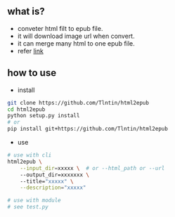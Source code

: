 ## what is?
- conveter html filt to epub file.
- it will download image url when convert.
- it can merge many html to one epub file.
- refer [link](https://gitee.com/alexi126/html2epub.git)

## how to use

- install
```bash
git clone https://github.com/Tlntin/html2epub
cd html2epub
python setup.py install
# or
pip install git+https://github.com/Tlntin/html2epub
```

- use
```bash
# use with cli
html2epub \
    --input_dir=xxxxx \  # or --html_path or --url
    --output_dir=xxxxxxx \ 
    --title="xxxxx" \
    --description="xxxxx"

# use with module
# see test.py
```

